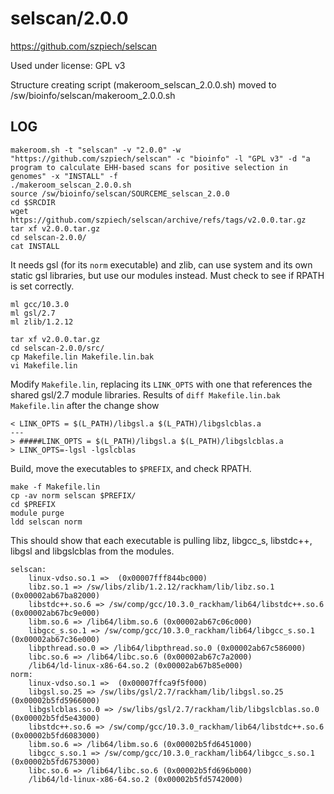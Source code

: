 selscan/2.0.0
=============

<https://github.com/szpiech/selscan>

Used under license:
GPL v3


Structure creating script (makeroom_selscan_2.0.0.sh) moved to /sw/bioinfo/selscan/makeroom_2.0.0.sh

LOG
---


    makeroom.sh -t "selscan" -v "2.0.0" -w "https://github.com/szpiech/selscan" -c "bioinfo" -l "GPL v3" -d "a program to calculate EHH-based scans for positive selection in genomes" -x "INSTALL" -f
    ./makeroom_selscan_2.0.0.sh 
    source /sw/bioinfo/selscan/SOURCEME_selscan_2.0.0
    cd $SRCDIR
    wget https://github.com/szpiech/selscan/archive/refs/tags/v2.0.0.tar.gz
    tar xf v2.0.0.tar.gz 
    cd selscan-2.0.0/
    cat INSTALL 

It needs gsl (for its `norm` executable) and zlib, can use system and its own
static gsl libraries, but use our modules instead. Must check to see if RPATH
is set correctly.

    ml gcc/10.3.0
    ml gsl/2.7
    ml zlib/1.2.12

    tar xf v2.0.0.tar.gz 
    cd selscan-2.0.0/src/
    cp Makefile.lin Makefile.lin.bak
    vi Makefile.lin

Modify `Makefile.lin`, replacing its `LINK_OPTS` with one that references the
shared gsl/2.7 module libraries.  Results of `diff Makefile.lin.bak
Makefile.lin` after the change show

    < LINK_OPTS = $(L_PATH)/libgsl.a $(L_PATH)/libgslcblas.a
    ---
    > #####LINK_OPTS = $(L_PATH)/libgsl.a $(L_PATH)/libgslcblas.a
    > LINK_OPTS=-lgsl -lgslcblas


Build, move the executables to `$PREFIX`, and check RPATH.

    make -f Makefile.lin
    cp -av norm selscan $PREFIX/
    cd $PREFIX
    module purge
    ldd selscan norm

This should show that each executable is pulling libz, libgcc_s, libstdc++, libgsl and libgslcblas from the modules.

    selscan:
        linux-vdso.so.1 =>  (0x00007fff844bc000)
        libz.so.1 => /sw/libs/zlib/1.2.12/rackham/lib/libz.so.1 (0x00002ab67ba82000)
        libstdc++.so.6 => /sw/comp/gcc/10.3.0_rackham/lib64/libstdc++.so.6 (0x00002ab67bc9e000)
        libm.so.6 => /lib64/libm.so.6 (0x00002ab67c06c000)
        libgcc_s.so.1 => /sw/comp/gcc/10.3.0_rackham/lib64/libgcc_s.so.1 (0x00002ab67c36e000)
        libpthread.so.0 => /lib64/libpthread.so.0 (0x00002ab67c586000)
        libc.so.6 => /lib64/libc.so.6 (0x00002ab67c7a2000)
        /lib64/ld-linux-x86-64.so.2 (0x00002ab67b85e000)
    norm:
        linux-vdso.so.1 =>  (0x00007ffca9f5f000)
        libgsl.so.25 => /sw/libs/gsl/2.7/rackham/lib/libgsl.so.25 (0x00002b5fd5966000)
        libgslcblas.so.0 => /sw/libs/gsl/2.7/rackham/lib/libgslcblas.so.0 (0x00002b5fd5e43000)
        libstdc++.so.6 => /sw/comp/gcc/10.3.0_rackham/lib64/libstdc++.so.6 (0x00002b5fd6083000)
        libm.so.6 => /lib64/libm.so.6 (0x00002b5fd6451000)
        libgcc_s.so.1 => /sw/comp/gcc/10.3.0_rackham/lib64/libgcc_s.so.1 (0x00002b5fd6753000)
        libc.so.6 => /lib64/libc.so.6 (0x00002b5fd696b000)
        /lib64/ld-linux-x86-64.so.2 (0x00002b5fd5742000)
